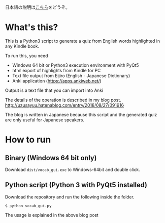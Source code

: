 日本語の説明は[こちら](http://uzusayuu.hatenablog.com/entry/2018/08/27/091916)をどうぞ。

# What's this?
This is a Python3 script to generate a quiz from English words highlighted in any Kindle book.

To run this, you need
- Windows 64 bit or Python3 execution environment with PyQt5
- html export of highlights from Kindle for PC
- Text file output from Eijiro (English - Japanese Dictionary)
- Anki application (https://apps.ankiweb.net/)

Output is a text file that you can import into Anki

The details of the operation is described in my blog post.
 http://uzusayuu.hatenablog.com/entry/2018/08/27/091916
 
The blog is written in Japanese because this script and the generated quiz are only useful for Japanese speakers.

# How to run
## Binary (Windows 64 bit only)
Download ```dist/vocab_gui.exe``` to Windows-64bit and double click.

## Python script (Python 3 with PyQt5 installed)
Download the repository and run the following inside the folder.

```
$ python vocab_gui.py
```

The usage is explained in the above blog post
